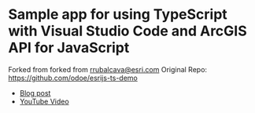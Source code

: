 # Sample app for using TypeScript with Visual Studio Code and ArcGIS API for JavaScript

Forked from forked from rrubalcava@esri.com
Original Repo: https://github.com/odoe/esrijs-ts-demo

* [Blog post](http://odoe.net/blog/typescript-visual-studio-code/)
* [YouTube Video](https://www.youtube.com/watch?v=oCgmLaXKSdc)